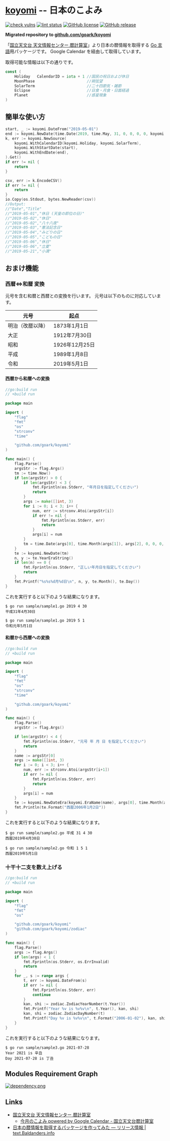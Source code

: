 # [koyomi] -- 日本のこよみ

[![check vulns](https://github.com/goark/koyomi/workflows/vulns/badge.svg)](https://github.com/goark/koyomi/actions)
[![lint status](https://github.com/goark/koyomi/workflows/lint/badge.svg)](https://github.com/goark/koyomi/actions)
[![GitHub license](https://img.shields.io/badge/license-Apache%202-blue.svg)](https://raw.githubusercontent.com/goark/koyomi/master/LICENSE)
[![GitHub release](https://img.shields.io/github/release/goark/koyomi.svg)](https://github.com/goark/koyomi/releases/latest)

**Migrated repository to [github.com/goark/koyomi][koyomi]**

「[国立天文台 天文情報センター 暦計算室](http://eco.mtk.nao.ac.jp/koyomi/)」より日本の暦情報を取得する [Go 言語]用パッケージです。 Google Calendar を経由して取得しています。

取得可能な情報は以下の通りです。

```go
const (
    Holiday   CalendarID = iota + 1 //国民の祝日および休日
    MoonPhase                       //朔弦望
    SolarTerm                       //二十四節気・雑節
    Eclipse                         //日食・月食・日面経過
    Planet                          //惑星現象
)
```

## 簡単な使い方

```go
start, _ := koyomi.DateFrom("2019-05-01")
end := koyomi.NewDate(time.Date(2019, time.May, 31, 0, 0, 0, 0, koyomi.JST))
k, err := koyomi.NewSource(
    koyomi.WithCalendarID(koyomi.Holiday, koyomi.SolarTerm),
    koyomi.WithStartDate(start),
    koyomi.WithEndDate(end),
).Get()
if err != nil {
    return
}

csv, err := k.EncodeCSV()
if err != nil {
    return
}
io.Copy(os.Stdout, bytes.NewReader(csv))
//Output:
//"Date","Title"
//"2019-05-01","休日 (天皇の即位の日)"
//"2019-05-02","休日"
//"2019-05-02","八十八夜"
//"2019-05-03","憲法記念日"
//"2019-05-04","みどりの日"
//"2019-05-05","こどもの日"
//"2019-05-06","休日"
//"2019-05-06","立夏"
//"2019-05-21","小満"
```

## おまけ機能

### 西暦⇔和暦 変換

元号を含む和暦と西暦との変換を行います。
元号は以下のものに対応しています。

| 元号             | 起点           |
| ---------------- | -------------- |
| 明治（改暦以降） | 1873年1月1日   |
| 大正             | 1912年7月30日  |
| 昭和             | 1926年12月25日 |
| 平成             | 1989年1月8日   |
| 令和             | 2019年5月1日   |

#### 西暦から和暦への変換

```go
//go:build run
// +build run

package main

import (
    "flag"
    "fmt"
    "os"
    "strconv"
    "time"

    "github.com/goark/koyomi"
)

func main() {
    flag.Parse()
    argsStr := flag.Args()
    tm := time.Now()
    if len(argsStr) > 0 {
        if len(argsStr) < 3 {
            fmt.Fprintln(os.Stderr, "年月日を指定してください")
            return
        }
        args := make([]int, 3)
        for i := 0; i < 3; i++ {
            num, err := strconv.Atoi(argsStr[i])
            if err != nil {
                fmt.Fprintln(os.Stderr, err)
                return
            }
            args[i] = num
        }
        tm = time.Date(args[0], time.Month(args[1]), args[2], 0, 0, 0, 0, time.Local)
    }
    te := koyomi.NewDate(tm)
    n, y := te.YearEraString()
    if len(n) == 0 {
        fmt.Fprintln(os.Stderr, "正しい年月日を指定してください")
        return
    }
    fmt.Printf("%s%s%d月%d日\n", n, y, te.Month(), te.Day())
}
```

これを実行すると以下のような結果になります。

```
$ go run sample/sample1.go 2019 4 30
平成31年4月30日

$ go run sample/sample1.go 2019 5 1
令和元年5月1日
```

#### 和暦から西暦への変換

```go
//go:build run
// +build run

package main

import (
    "flag"
    "fmt"
    "os"
    "strconv"
    "time"

    "github.com/goark/koyomi"
)

func main() {
    flag.Parse()
    argsStr := flag.Args()

    if len(argsStr) < 4 {
        fmt.Fprintln(os.Stderr, "元号 年 月 日 を指定してください")
        return
    }
    name := argsStr[0]
    args := make([]int, 3)
    for i := 0; i < 3; i++ {
        num, err := strconv.Atoi(argsStr[i+1])
        if err != nil {
            fmt.Fprintln(os.Stderr, err)
            return
        }
        args[i] = num
    }
    te := koyomi.NewDateEra(koyomi.EraName(name), args[0], time.Month(args[1]), args[2], 0, 0, 0, 0, time.Local)
    fmt.Println(te.Format("西暦2006年1月2日"))
}
```

これを実行すると以下のような結果になります。

```
$ go run sample/sample2.go 平成 31 4 30
西暦2019年4月30日

$ go run sample/sample2.go 令和 1 5 1
西暦2019年5月1日
```

### 十干十二支を数え上げる

```go
//go:build run
// +build run

package main

import (
    "flag"
    "fmt"
    "os"

    "github.com/goark/koyomi"
    "github.com/goark/koyomi/zodiac"
)

func main() {
    flag.Parse()
    args := flag.Args()
    if len(args) < 1 {
        fmt.Fprintln(os.Stderr, os.ErrInvalid)
        return
    }
    for _, s := range args {
        t, err := koyomi.DateFrom(s)
        if err != nil {
            fmt.Fprintln(os.Stderr, err)
            continue
        }
        kan, shi := zodiac.ZodiacYearNumber(t.Year())
        fmt.Printf("Year %v is %v%v\n", t.Year(), kan, shi)
        kan, shi = zodiac.ZodiacDayNumber(t)
        fmt.Printf("Day %v is %v%v\n", t.Format("2006-01-02"), kan, shi)
    }
}
```

これを実行すると以下のような結果になります。

```
$ go run sample/sample3.go 2021-07-28
Year 2021 is 辛丑
Day 2021-07-28 is 丁丑
```

## Modules Requirement Graph

[![dependency.png](./dependency.png)](./dependency.png)

## Links

- [国立天文台 天文情報センター 暦計算室](https://eco.mtk.nao.ac.jp/koyomi/)
    - [今月のこよみ powered by Google Calendar - 国立天文台暦計算室](https://eco.mtk.nao.ac.jp/koyomi/cande/calendar.html)
- [日本の暦情報を取得するパッケージを作ってみた — リリース情報 | text.Baldanders.info](https://text.baldanders.info/release/2020/05/koyomi/)

[Go 言語]: https://golang.org/ "The Go Programming Language"
[koyomi]: https://github.com/goark/koyomi "goark/koyomi: 日本のこよみ"
